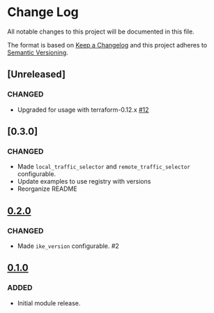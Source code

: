 # Change Log

All notable changes to this project will be documented in this file.

The format is based on [Keep a Changelog](http://keepachangelog.com/) and this
project adheres to [Semantic Versioning](http://semver.org/).
## [Unreleased]
### CHANGED

- Upgraded for usage with terraform-0.12.x [#12]

## [0.3.0]
### CHANGED
- Made `local_traffic_selector` and `remote_traffic_selector` configurable.
- Update examples to use registry with versions
- Reorganize README

## [0.2.0]
### CHANGED
- Made `ike_version` configurable. #2

## [0.1.0]
### ADDED
- Initial module release.

[0.1.0]: https://github.com/terraform-google-modules/terraform-google-vpn/releases/tag/v0.1.0
[0.2.0]: https://github.com/terraform-google-modules/terraform-google-vpn/releases/tag/v0.2.0
[#12]: https://github.com/terraform-google-modules/terraform-google-vpn/pull/12